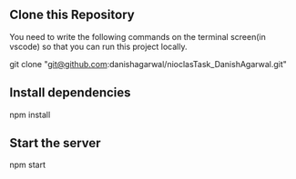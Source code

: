 ## Clone this Repository

You need to write the following commands on the terminal screen(in vscode) so that you can run this project locally.

git clone "git@github.com:danishagarwal/nioclasTask_DanishAgarwal.git"

## Install dependencies

npm install

## Start the server

npm start
